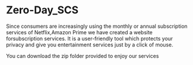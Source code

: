 # Zero-Day_SCS

Since consumers are increasingly using the monthly or annual subscription services of Netflix,Amazon Prime we have created a website forsubscription services. It is a user-friendly tool which protects your privacy and give you entertainment services just by a click of mouse.

You can download the zip folder provided to enjoy our services 




